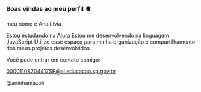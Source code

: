 ### Boas vindas ao meu perfil  🫀

meu nome é Ana Livia

Estou estudando na Alura
Estou me desenvolvendo na linguagem JavaScript
Utilizo esse espaço para minha organização e compartilhamento dos meus projetos desenvolvidos

Você pode entrar em contato comigo:

00001108204417SP@al.educacao.sp.gov.br

@aninhamazoli



